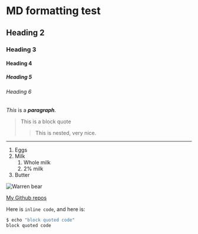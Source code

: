 # MD formatting test
## Heading 2
### Heading 3
#### Heading 4
##### Heading 5
###### Heading 6

*This* is a ___paragraph___.

> This is a block quote
>
>> This is nested, very nice.

---

1. Eggs
2. Milk
     1. Whole milk
     2. 2% milk
3. Butter

![Warren bear](https://studyabroad.ucsd.edu/_images/majors-maps/major-modules/cse-building.jpg)

[My Github repos](https://github.com/Cubified?tab=repositories)

Here is `inline code`, and here is:

```sh
$ echo "block quoted code"
block quoted code
```
